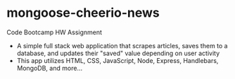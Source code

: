 # mongoose-cheerio-news
Code Bootcamp HW Assignment
- A simple full stack web application that scrapes articles, saves them to a database, and updates their "saved" value depending on user activity
- This app utilizes HTML, CSS, JavaScript, Node, Express, Handlebars, MongoDB, and more...
